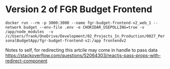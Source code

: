 # Version 2 of FGR Budget Frontend


`docker run --rm -p 3000:3000 --name fgr-budget-frontend-v2_web_1 --network budget --env-file .env -e CHOKIDAR_USEPOLLING=true -v /app/node_modules  -v /c/Users/frank/OneDrive/Development/02_Projects_In_Production/0027_PersonalBudgetApp/fgr-budget-frontend-v2:/app frontendv2`


Notes to self, for redirecting this artcile may come in handle to pass data
https://stackoverflow.com/questions/52064303/reactjs-pass-props-with-redirect-component